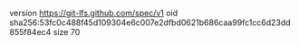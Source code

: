 version https://git-lfs.github.com/spec/v1
oid sha256:53fc0c488f45d109304e6c007e2dfbd0621b686caa99fc1cc6d23dd855f84ec4
size 70
